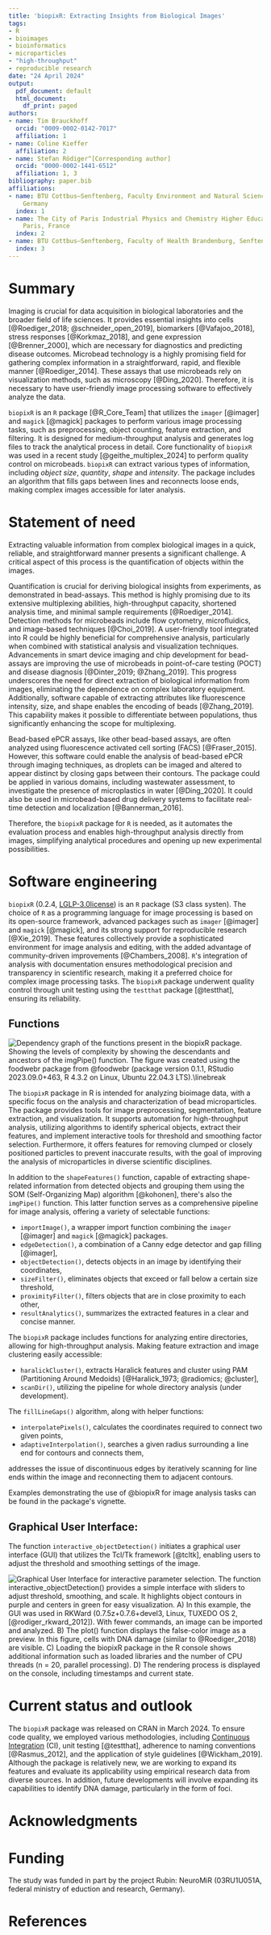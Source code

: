 ```yaml
---
title: 'biopixR: Extracting Insights from Biological Images'
tags:
- R
- bioimages
- bioinformatics
- microparticles
- "high-throughput"
- reproducible research
date: "24 April 2024"
output:
  pdf_document: default
  html_document:
    df_print: paged
authors:
- name: Tim Brauckhoff
  orcid: "0009-0002-0142-7017"
  affiliation: 1
- name: Coline Kieffer
  affiliation: 2
- name: Stefan Rödiger^[Corresponding author]
  orcid: "0000-0002-1441-6512"
  affiliation: 1, 3
bibliography: paper.bib
affiliations:
- name: BTU Cottbus–Senftenberg, Faculty Environment and Natural Sciences, Senftenberg,
    Germany
  index: 1
- name: The City of Paris Industrial Physics and Chemistry Higher Educational Institution,
    Paris, France
  index: 2
- name: BTU Cottbus–Senftenberg, Faculty of Health Brandenburg, Senftenberg, Germany
  index: 3
---
```




# Summary

Imaging is crucial for data acquisition in biological laboratories and the
broader field of life sciences. It provides essential insights into cells
[@Roediger_2018; @schneider_open_2019], biomarkers [@Vafajoo_2018], stress responses
[@Korkmaz_2018], and gene expression [@Brenner_2000], which are necessary
for diagnostics and predicting disease outcomes. Microbead technology is a
highly promising field for gathering complex information in a straightforward,
rapid, and flexible manner [@Roediger_2014]. These assays that use microbeads
rely on visualization methods, such as microscopy [@Ding_2020]. Therefore, it
is necessary to have user-friendly image processing software to effectively
analyze the data.

`biopixR` is an `R` package [@R_Core_Team] that utilizes the `imager`
[@imager] and `magick` [@magick] packages to perform various image
processing tasks, such as preprocessing, object counting, feature extraction,
and filtering. It is designed for medium-throughput analysis and generates log
files to track the analytical process in detail. Core functionality of `biopixR` 
was used in a recent study [@geithe_multiplex_2024] to perform quality control 
on microbeads. `biopixR` can extract various
types of information, including *object size*, *quantity*, *shape* and
*intensity*. The package includes an algorithm that fills gaps between lines and
reconnects loose ends, making complex images accessible for later analysis.

# Statement of need

Extracting valuable information from complex biological images in a quick,
reliable, and straightforward manner presents a significant challenge. A
critical aspect of this process is the quantification of objects within the
images.

Quantification is crucial for deriving biological insights from experiments, as
demonstrated in bead-assays. This method is highly promising due to its
extensive multiplexing abilities, high-throughput capacity, shortened analysis
time, and minimal sample requirements [@Roediger_2014]. Detection methods for
microbeads include flow cytometry, microfluidics, and image-based techniques
[@Choi_2019]. A user-friendly tool integrated into R could be highly
beneficial for comprehensive analysis, particularly when combined with
statistical analysis and visualization techniques. Advancements in smart device
imaging and chip development for bead-assays are improving the use of microbeads
in point-of-care testing (POCT) and disease diagnosis [@Dinter_2019;
@Zhang_2019]. This progress underscores the need for direct extraction of
biological information from images, eliminating the dependence on complex
laboratory equipment. Additionally, software capable of extracting attributes
like fluorescence intensity, size, and shape enables the encoding of beads
[@Zhang_2019]. This capability makes it possible to differentiate between
populations, thus significantly enhancing the scope for multiplexing.

Bead-based ePCR assays, like other bead-based assays, are often analyzed using
fluorescence activated cell sorting (FACS) [@Fraser_2015]. However, this
software could enable the analysis of bead-based ePCR through imaging
techniques, as droplets can be imaged and altered to appear distinct by closing
gaps between their contours. The package could be applied in various domains,
including wastewater assessment, to investigate the presence of microplastics in
water [@Ding_2020]. It could also be used in microbead-based drug delivery
systems to facilitate real-time detection and localization [@Bannerman_2016].

Therefore, the `biopixR` package for `R` is needed, as it automates the
evaluation process and enables high-throughput analysis directly from images,
simplifying analytical procedures and opening up new experimental possibilities.

# Software engineering

`biopixR` (0.2.4, 
[LGLP-3.0license](https://www.gnu.org/licenses/lgpl-3.0.en.html)) is an `R` 
package (S3 class systen). The choice of `R` as a programming language for image
processing is based on its open-source framework, advanced packages such as
`imager` [@imager] and `magick` [@magick], and its strong support for
reproducible research [@Xie_2019]. These features collectively provide a
sophisticated environment for image analysis and editing, with the added
advantage of community-driven improvements [@Chambers_2008]. `R`'s
integration of analysis with documentation ensures methodological precision and
transparency in scientific research, making it a preferred choice for complex
image processing tasks. The `biopixR` package underwent quality control through
unit testing using the `testthat` package [@testthat], ensuring its
reliability.

## Functions

![Dependency graph of the functions present in the `biopixR` package. Showing the levels of complexity by showing the descendants and ancestors of the `imgPipe()` function. The figure was created using the `foodwebr` package from @foodwebr (package version 0.1.1, RStudio 2023.09.0+463, R 4.3.2 on Linux, Ubuntu 22.04.3 LTS).\linebreak](fig_2.png)

The `biopixR` package in R is intended for analyzing bioimage data, with a
specific focus on the analysis and characterization of bead microparticles. The
package provides tools for image preprocessing, segmentation, feature
extraction, and visualization. It supports automation for high-throughput
analysis, utilizing algorithms to identify spherical objects, extract their
features, and implement interactive tools for threshold and smoothing factor
selection. Furthermore, it offers features for removing clumped or closely
positioned particles to prevent inaccurate results, with the goal of improving
the analysis of microparticles in diverse scientific disciplines.

In addition to the `shapeFeatures()` function, capable of extracting
shape-related information from detected objects and grouping them using the SOM
(Self-Organizing Map) algorithm [@kohonen], there's also the `imgPipe()`
function. This latter function serves as a comprehensive pipeline for image
analysis, offering a variety of selectable functions:

* `importImage()`, a wrapper import function combining the `imager` [@imager] and `magick` [@magick] packages.
* `edgeDetection()`, a combination of a Canny edge detector and gap filling [@imager],
* `objectDetection()`, detects objects in an image by identifying their coordinates,
* `sizeFilter()`, eliminates objects that exceed or fall below a certain size threshold,
* `proximityFilter()`, filters objects that are in close proximity to each other,
* `resultAnalytics()`, summarizes the extracted features in a clear and concise manner.

The `biopixR` package includes functions for analyzing entire directories,
allowing for high-throughput analysis. Making feature extraction and image
clustering easily accessible:

* `haralickCluster()`, extracts Haralick features and cluster using PAM (Partitioning Around Medoids) [@Haralick_1973; @radiomics; @cluster],
* `scanDir()`, utilizing the pipeline for whole directory analysis (under development).

The `fillLineGaps()` algorithm, along with helper functions:

* `interpolatePixels()`, calculates the coordinates required to connect two given points,
* `adaptiveInterpolation()`, searches a given radius surrounding a line end for contours and connects them,

addresses the issue of discontinuous edges by iteratively scanning for line ends
within the image and reconnecting them to adjacent contours.

Examples demonstrating the use of @biopixR for image analysis tasks can be found
in the package's vignette.

## Graphical User Interface:

The function `interactive_objectDetection()` initiates a graphical user
interface (GUI) that utilizes the Tcl/Tk framework [@tcltk], enabling users to
adjust the threshold and smoothing settings of the image.

![Graphical User Interface for interactive parameter selection. The function `interactive_objectDetection()` provides a simple interface with sliders to adjust threshold, smoothing, and scale. It highlights object contours in purple and centers in green for easy visualization. A) In this example, the GUI was used in RKWard (0.7.5z+0.7.6+devel3, Linux, TUXEDO OS 2, [@rodiger_rkward_2012]). With fewer commands, an image can be imported and analyzed. B) The `plot()` function displays the false-color image as a preview. In this figure, cells with DNA damage (similar to @Roediger_2018) are visible. C) Loading the biopixR package in the R console shows additional information such as loaded libraries and the number of CPU threads (n = 20, parallel processing). D) The rendering process is displayed on the console, including timestamps and current state.](fig_1.png)

# Current status and outlook

The `biopixR` package was released on 
CRAN in March 2024. To ensure code quality, we employed various methodologies, 
including [Continuous Integration](https://github.com/Brauckhoff/biopixR/blob/main/.github/workflows/R-CMD-check.yml)
(CI), unit testing [@testthat], adherence to naming conventions
[@Rasmus_2012], and the application of style guidelines [@Wickham_2019].
Although the package is relatively new, we are working to expand its features
and evaluate its applicability using empirical research data from diverse
sources. In addition, future developments will involve expanding its
capabilities to identify DNA damage, particularly in the form of foci.

# Acknowledgments



# Funding

The study was funded in part by the project Rubin: NeuroMiR (03RU1U051A, federal ministry of eduction and research, Germany).

# References

